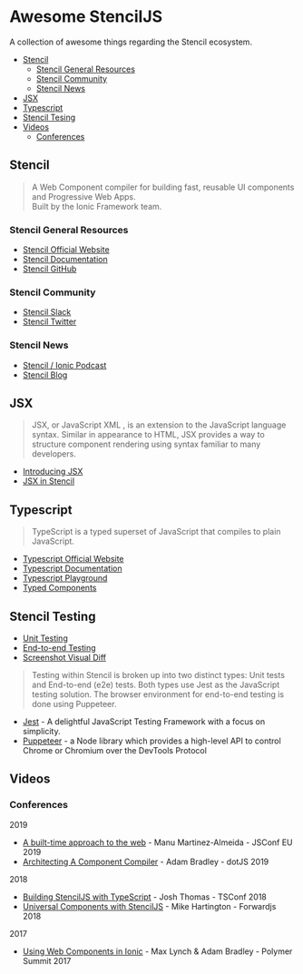 # Awesome StencilJS  

A collection of awesome things regarding the Stencil ecosystem.

- [Stencil](#stencil)
  - [Stencil General Resources](#stencil-general-resources)
  - [Stencil Community](#stencil-community)
  - [Stencil News](#stencil-news)
- [JSX](#jsx)
- [Typescript](#typescript)
- [Stencil Tesing](#stencil-testing)
- [Videos](#videos)
  - [Conferences](#conferences)


## Stencil

> A Web Component compiler for building fast, reusable UI components and Progressive Web Apps.<br>
Built by the Ionic Framework team.

### Stencil General Resources

- [Stencil Official Website](https://stenciljs.com/)
- [Stencil Documentation](https://stenciljs.com/docs/introduction)
- [Stencil GitHub](https://github.com/ionic-team/stencil)

### Stencil Community

- [Stencil Slack](https://stencil-worldwide.herokuapp.com)
- [Stencil Twitter](https://twitter.com/stenciljs)

### Stencil News

- [Stencil / Ionic Podcast](https://betontheweb.ionicframework.com/)
- [Stencil Blog](https://stenciljs.com/blog)

## JSX

> JSX, or JavaScript XML , is an extension to the JavaScript language syntax. Similar in appearance to HTML, JSX provides a way to structure component rendering using syntax familiar to many developers.

- [Introducing JSX](https://reactjs.org/docs/introducing-jsx.html)
- [JSX in Stencil](https://stenciljs.com/docs/templating-jsx)

## Typescript

> TypeScript is a typed superset of JavaScript that compiles to plain JavaScript.

- [Typescript Official Website](https://www.typescriptlang.org/index.html)
- [Typescript Documentation](https://www.typescriptlang.org/docs/home.html)
- [Typescript Playground](https://www.typescriptlang.org/play/index.html)
- [Typed Components](https://stenciljs.com/docs/typed-components)

## Stencil Testing

- [Unit Testing](https://stenciljs.com/docs/unit-testing)
- [End-to-end Testing](https://stenciljs.com/docs/end-to-end-testing)
- [Screenshot Visual Diff](https://stenciljs.com/docs/screenshot-visual-diff)

> Testing within Stencil is broken up into two distinct types: Unit tests and End-to-end (e2e) tests. Both types use Jest as the JavaScript testing solution. The browser environment for end-to-end testing is done using Puppeteer.

- [Jest](https://jestjs.io/) - A delightful JavaScript Testing Framework with a focus on simplicity.
- [Puppeteer](https://pptr.dev/) - a Node library which provides a high-level API to control Chrome or Chromium over the DevTools Protocol

## Videos

### Conferences

2019

- [A built-time approach to the web](https://www.youtube.com/watch?v=M1F81V-NhP0) - Manu Martinez-Almeida - JSConf EU 2019
- [Architecting A Component Compiler](https://www.youtube.com/watch?v=RZ6MLELGsD8) - Adam Bradley - dotJS 2019

2018

- [Building StencilJS with TypeScript](https://www.youtube.com/watch?v=LBv07i-Wim8) - Josh Thomas - TSConf 2018
- [Universal Components with StencilJS](https://www.youtube.com/watch?v=CvyqKUvP4wU) - Mike Hartington - Forwardjs 2018

2017

- [Using Web Components in Ionic](https://www.youtube.com/watch?v=UfD-k7aHkQE) - Max Lynch & Adam Bradley - Polymer Summit 2017
